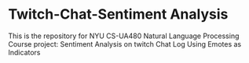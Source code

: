 # Twitch-Chat-Sentiment Analysis
This is the repository for NYU CS-UA480 Natural Language Processing Course project: Sentiment Analysis on twitch Chat Log Using Emotes as Indicators 
